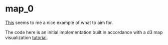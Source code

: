 # map_0

[This](http://interaktiv.morgenpost.de/europakarte/#4/56.61/22.50/en) seems to me a nice example of what to aim for.  

The code here is an initial implementation built in accordance with a d3 map visualization [tutorial](http://blog.mondula.com/mapping-minimum-wages-europe). 
